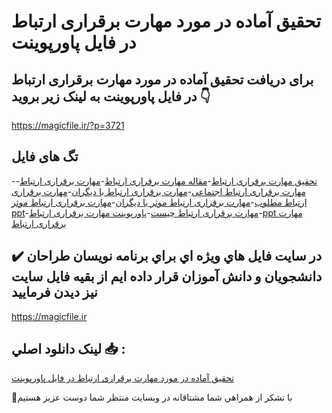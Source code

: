 # تحقیق آماده در مورد مهارت برقراری ارتباط در فایل پاورپوینت

## برای دریافت تحقیق آماده در مورد مهارت برقراری ارتباط در فایل پاورپوینت به لینک زیر بروید 👇

https://magicfile.ir/?p=3721

## تگ های فایل

-[تحقیق مهارت برقراری ارتباط](https://magicfile.ir/product/%d8%aa%d8%ad%d9%82%db%8c%d9%82-%d9%85%d9%87%d8%a7%d8%b1%d8%aa-%d8%a8%d8%b1%d9%82%d8%b1%d8%a7%d8%b1%db%8c-%d8%a7%d8%b1%d8%aa%d8%a8%d8%a7%d8%b7-%d8%af%d8%b1-%d9%81%d8%a7%db%8c%d9%84-%d9%be%d8%a7%d9%88%d8%b1%d9%be%d9%88%db%8c%d9%86%d8%aa/)-[مقاله مهارت برقراری ارتباط](https://magicfile.ir/product/%d8%aa%d8%ad%d9%82%db%8c%d9%82-%d9%85%d9%87%d8%a7%d8%b1%d8%aa-%d8%a8%d8%b1%d9%82%d8%b1%d8%a7%d8%b1%db%8c-%d8%a7%d8%b1%d8%aa%d8%a8%d8%a7%d8%b7-%d8%af%d8%b1-%d9%81%d8%a7%db%8c%d9%84-%d9%be%d8%a7%d9%88%d8%b1%d9%be%d9%88%db%8c%d9%86%d8%aa/)-[مهارت برقراری ارتباط](https://magicfile.ir/product/%d8%aa%d8%ad%d9%82%db%8c%d9%82-%d9%85%d9%87%d8%a7%d8%b1%d8%aa-%d8%a8%d8%b1%d9%82%d8%b1%d8%a7%d8%b1%db%8c-%d8%a7%d8%b1%d8%aa%d8%a8%d8%a7%d8%b7-%d8%af%d8%b1-%d9%81%d8%a7%db%8c%d9%84-%d9%be%d8%a7%d9%88%d8%b1%d9%be%d9%88%db%8c%d9%86%d8%aa/)-[مهارت برقراری ارتباط اجتماعی](https://magicfile.ir/product/%d8%aa%d8%ad%d9%82%db%8c%d9%82-%d9%85%d9%87%d8%a7%d8%b1%d8%aa-%d8%a8%d8%b1%d9%82%d8%b1%d8%a7%d8%b1%db%8c-%d8%a7%d8%b1%d8%aa%d8%a8%d8%a7%d8%b7-%d8%af%d8%b1-%d9%81%d8%a7%db%8c%d9%84-%d9%be%d8%a7%d9%88%d8%b1%d9%be%d9%88%db%8c%d9%86%d8%aa/)-[مهارت برقراری ارتباط با دیگران](https://magicfile.ir/product/%d8%aa%d8%ad%d9%82%db%8c%d9%82-%d9%85%d9%87%d8%a7%d8%b1%d8%aa-%d8%a8%d8%b1%d9%82%d8%b1%d8%a7%d8%b1%db%8c-%d8%a7%d8%b1%d8%aa%d8%a8%d8%a7%d8%b7-%d8%af%d8%b1-%d9%81%d8%a7%db%8c%d9%84-%d9%be%d8%a7%d9%88%d8%b1%d9%be%d9%88%db%8c%d9%86%d8%aa/)-[مهارت برقراری ارتباط مطلوب](https://magicfile.ir/product/%d8%aa%d8%ad%d9%82%db%8c%d9%82-%d9%85%d9%87%d8%a7%d8%b1%d8%aa-%d8%a8%d8%b1%d9%82%d8%b1%d8%a7%d8%b1%db%8c-%d8%a7%d8%b1%d8%aa%d8%a8%d8%a7%d8%b7-%d8%af%d8%b1-%d9%81%d8%a7%db%8c%d9%84-%d9%be%d8%a7%d9%88%d8%b1%d9%be%d9%88%db%8c%d9%86%d8%aa/)-[مهارت برقراری ارتباط موثر با دیگران](https://magicfile.ir/product/%d8%aa%d8%ad%d9%82%db%8c%d9%82-%d9%85%d9%87%d8%a7%d8%b1%d8%aa-%d8%a8%d8%b1%d9%82%d8%b1%d8%a7%d8%b1%db%8c-%d8%a7%d8%b1%d8%aa%d8%a8%d8%a7%d8%b7-%d8%af%d8%b1-%d9%81%d8%a7%db%8c%d9%84-%d9%be%d8%a7%d9%88%d8%b1%d9%be%d9%88%db%8c%d9%86%d8%aa/)-[مهارت برقراری ارتباط موثر ppt](https://magicfile.ir/product/%d8%aa%d8%ad%d9%82%db%8c%d9%82-%d9%85%d9%87%d8%a7%d8%b1%d8%aa-%d8%a8%d8%b1%d9%82%d8%b1%d8%a7%d8%b1%db%8c-%d8%a7%d8%b1%d8%aa%d8%a8%d8%a7%d8%b7-%d8%af%d8%b1-%d9%81%d8%a7%db%8c%d9%84-%d9%be%d8%a7%d9%88%d8%b1%d9%be%d9%88%db%8c%d9%86%d8%aa/)-[مهارت برقراری ارتباط چیست](https://magicfile.ir/product/%d8%aa%d8%ad%d9%82%db%8c%d9%82-%d9%85%d9%87%d8%a7%d8%b1%d8%aa-%d8%a8%d8%b1%d9%82%d8%b1%d8%a7%d8%b1%db%8c-%d8%a7%d8%b1%d8%aa%d8%a8%d8%a7%d8%b7-%d8%af%d8%b1-%d9%81%d8%a7%db%8c%d9%84-%d9%be%d8%a7%d9%88%d8%b1%d9%be%d9%88%db%8c%d9%86%d8%aa/)-[پاورپوینت مهارت برقراری ارتباط](https://magicfile.ir/product/%d8%aa%d8%ad%d9%82%db%8c%d9%82-%d9%85%d9%87%d8%a7%d8%b1%d8%aa-%d8%a8%d8%b1%d9%82%d8%b1%d8%a7%d8%b1%db%8c-%d8%a7%d8%b1%d8%aa%d8%a8%d8%a7%d8%b7-%d8%af%d8%b1-%d9%81%d8%a7%db%8c%d9%84-%d9%be%d8%a7%d9%88%d8%b1%d9%be%d9%88%db%8c%d9%86%d8%aa/)-[ppt مهارت برقراری ارتباط](https://magicfile.ir/product/%d8%aa%d8%ad%d9%82%db%8c%d9%82-%d9%85%d9%87%d8%a7%d8%b1%d8%aa-%d8%a8%d8%b1%d9%82%d8%b1%d8%a7%d8%b1%db%8c-%d8%a7%d8%b1%d8%aa%d8%a8%d8%a7%d8%b7-%d8%af%d8%b1-%d9%81%d8%a7%db%8c%d9%84-%d9%be%d8%a7%d9%88%d8%b1%d9%be%d9%88%db%8c%d9%86%d8%aa/)

## ✔️ در سايت فايل هاي ويژه اي براي برنامه نويسان طراحان دانشجويان و دانش آموزان قرار داده ايم از بقيه فايل سايت نيز ديدن فرماييد

https://magicfile.ir


## لينک دانلود اصلي 📥 :

[تحقیق آماده در مورد مهارت برقراری ارتباط در فایل پاورپوینت](https://magicfile.ir/product/%d8%aa%d8%ad%d9%82%db%8c%d9%82-%d9%85%d9%87%d8%a7%d8%b1%d8%aa-%d8%a8%d8%b1%d9%82%d8%b1%d8%a7%d8%b1%db%8c-%d8%a7%d8%b1%d8%aa%d8%a8%d8%a7%d8%b7-%d8%af%d8%b1-%d9%81%d8%a7%db%8c%d9%84-%d9%be%d8%a7%d9%88%d8%b1%d9%be%d9%88%db%8c%d9%86%d8%aa/) 


🙏با تشکر از همراهي شما مشتاقانه در وبسایت منتظر شما دوست عزیز هستیم

